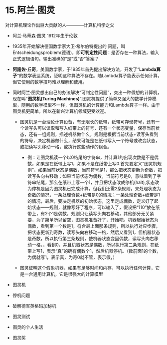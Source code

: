 # 15.阿兰·图灵

对计算机理论作出巨大贡献的人————计算机科学之父

* 阿兰·马蒂森·图灵 1912年生于伦敦

* 1935年开始解决德国数学家大卫·希尔伯特提出的 问题，叫Entscheidungsproblem(德语)，即**可判定性问题**：是否存在一种算法，输入正式逻辑语句。输出准确的“是”或“否”答案？

* **阿隆佐·丘奇**，美国数学家，于1935年首先提出解决方法，开发了“**Lambda算子**“的数学表达系统，证明这种算法不存在。随Lambda算子能表示任何计算，但它使用的数学技巧难以理解和使用。

* 同时阿兰·图灵想出自己的办法解决“可判定性问题”，突出一种假想的计算机，现在叫“**图灵机(Turing Machines)**”.图灵机提供了简单又强大的数学计算模型，随用的数学模型不一样，但图灵机的计算能力和Lambda算子一样。由于图灵机更简单，所以在新兴计算机领域更受欢迎。

    * 图灵机是一台理论计算设备，有无限长的纸带，纸带可存储符号，还有一个读写头可以读取和写入纸带上的符号，还有一个状态变量，保存当前状态，还有一组规则，描述机器做什么，规则是根据当前状态+读写头看到的符号，决定机器做什么，结果可能是在纸带写入一个符号或改变状态，或把读写头移动一格，或执行这些动作的组合。
    
       * 例：让图灵机读一个以0结尾的字符串，并计算1的出现次数是不是偶数，如果是在纸带上写1，如果不是在纸带上写0.首先要定义“图灵机规则”，如果当前状态是偶数，当前符号是1，那么把状态更新为奇数，把读写头向右移动；如果当前状态为偶数，当前符号是0，意味着到了字符串结尾，那么在纸带上写一个1，并且把状态改成停机(halt),状态改为停机是因为图灵机已完成计算，但我们还需2条规则，来处理状态为奇数的情况，一条处理奇数+纸带是0的情况；一条处理奇数+纸带是1的情况，最后，要决定机器的初始状态，这里定成偶数，定义好了起始状态——规则，就像写好了程序，可以输入了，假设把“110”放在纸带上，有2个1是偶数，规则只让读写头向右移动，其他部分无关紧要，为了简单所以留空，图灵机准备好了，开始吧。机器起始状态为偶数，看到第一个数是1，符合最上面那条规则，所以执行对应步骤，把状态更新到奇数，读写头向右移动一格，然后又看到1，但机器状态是奇数，所以执行第三条规则，使机器状态变回偶数，读写头向右移动一格，，看到0，并且机器状态是偶数，所以执行第二条规则，在纸带上写1，表示“真”的确有偶数个1，然后机器停机。（数前面1的个数，为偶就写1，表示真，为奇0就不管，表示假，）
    
    * 图灵证明这个假象机器，如果有足够时间和内存，可以执行任何计算，它是一台通用计算机，它是很强大的计算模型


* 图灵机
* 停机问题
* 破解德军英格码加秘机
* 图灵测试
* 图灵的个人生活
* 图灵奖 


